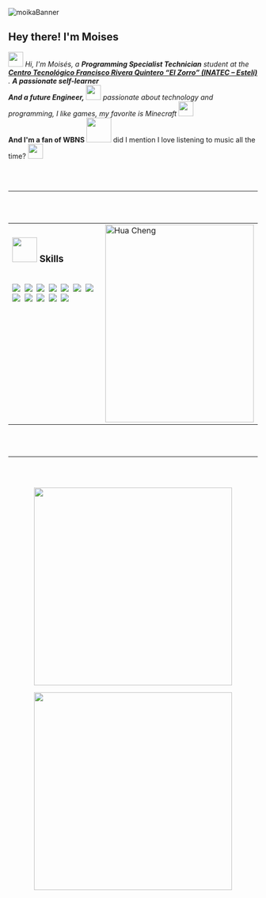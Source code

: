 ![moikaBanner](https://i.pinimg.com/1200x/72/16/47/7216479dc117b85a270f5e892b0f1459.jpg)

<h2>Hey there! I'm Moises</h2>

<p>
  <em>
    <img src="https://media.tenor.com/4fQgj7pCztgAAAAi/kawaii-cute.gif" width="30px"> 
    Hi, I'm Moisés, a <b>Programming Specialist Technician</b> student at the<br>
    <a href="https://www.tecnacional.edu.ni/centro/centro-tecnologico-francisco-rivera-quintero/">
      <b>Centro Tecnológico Francisco Rivera Quintero “El Zorro” (INATEC – Estelí)</b>
    </a>. <b>A passionate self-learner</b> <br>
    <b>And a future Engineer,</b>
    <img src="https://media.tenor.com/uUNcnHwYJQEAAAAi/running-pikachu-transparent-snivee.gif" width="30px">
    passionate about technology and programming, I like games, my favorite is Minecraft 
    <img src="https://media.tenor.com/1kHOscRDeUoAAAAi/heart.gif" width="30px">
  </em> 
  <br>
  <b>And I'm a fan of WBNS</b>
  <img src="https://i.pinimg.com/originals/dc/cd/26/dccd26f18318f61ab2619c2738d3e83d.gif" width="50" /> 
  did I mention I love listening to music all the time? 
  <img src="https://media.tenor.com/YyVcCBs8paMAAAAi/record-player-pixel-art.gif" width="30" />
</p>

<br><br>
<hr>
<br><br>

<!-- Skills y foto en una tabla HTML, usando solo HTML dentro -->
<table>
  <tr>
    <td valign="top" width="60%">
      <h3>
        <img src="https://media.tenor.com/Oc8cIGl9l6YAAAAj/anjan-modak.gif" width="50px">&nbsp;Skills
      </h3>
      <br>
      <img src="https://img.shields.io/badge/-PHP-05122A?style=flat&logo=php"/>&nbsp;
      <img src="https://img.shields.io/badge/-Laravel-05122A?style=flat&logo=laravel&logoColor=FF2D20"/>&nbsp;
      <img src="https://img.shields.io/badge/-Laragon-05122A?style=flat&logo=laragon"/>&nbsp;
      <img src="https://img.shields.io/badge/-Composer-05122A?style=flat&logo=composer"/>&nbsp;
      <img src="https://img.shields.io/badge/-HTML-05122A?style=flat&logo=HTML5"/>&nbsp;
      <img src="https://img.shields.io/badge/-CSS-05122A?style=flat&logo=CSS3&logoColor=1572B6"/>&nbsp;
      <img src="https://img.shields.io/badge/-JavaScript-05122A?style=flat&logo=javascript"/>&nbsp;
      <img src="https://img.shields.io/badge/-Visual%20Studio%20Code-05122A?style=flat&logo=visual-studio-code&logoColor=007ACC"/>&nbsp;
      <img src="https://img.shields.io/badge/-GitHub-05122A?style=flat&logo=github"/>&nbsp;
      <img src="https://img.shields.io/badge/Terminal-black?style=flat&logo=windows%20terminal&logoColor=white"/>&nbsp;
      <img src="https://img.shields.io/badge/phpMyAdmin-6C78AF?style=flat&logo=phpmyadmin&logoColor=white"/>&nbsp;
      <img src="https://img.shields.io/badge/GitHub-181717?style=flat&logo=github&logoColor=white"/>&nbsp;
    </td>
    <td valign="top" width="40%">
      <img alt="Hua Cheng" width="300" height="400" src="https://pbs.twimg.com/media/GyL9mffWgAAk-_w?format=jpg&name=large"/>
    </td>
  </tr>
</table>

<br><br>
<hr>
<br><br>

<!-- Stats bien abajo -->
<p align="center">
  <img src="https://streak-stats.demolab.com?user=FernandoDuarteO&theme=neon-palenight&hide_border=true&date_format=j%20M%5B%20Y%5D" width="400"/>
</p>
<p align="center">
  <img src="https://github-readme-stats.vercel.app/api/top-langs/?username=FernandoDuarteO&layout=compact&theme=synthwave&hide_border=true&bg_color=16151c" width="400"/>
</p>
